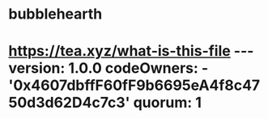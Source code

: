 # bubblehearth
# https://tea.xyz/what-is-this-file --- version: 1.0.0 codeOwners:   - '0x4607dbffF60fF9b6695eA4f8c4750d3d62D4c7c3' quorum: 1
